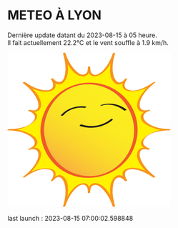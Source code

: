 # METEO À LYON

Dernière update datant du 2023-08-15 à 05 heure.  
Il fait actuellement 22.2°C et le vent souffle à 1.9 km/h.      

![](./.github/sun.png)

last launch : 2023-08-15 07:00:02.598848
